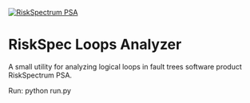 [![RiskSpectrum PSA](http://www.riskspectrum.ru/assets/images/risk_spectrum_PSA.JPG)](http://www.riskspectrum.ru/programmnoe-obespechenie/riskspectrum-psa.html)
# RiskSpec Loops Analyzer
A small utility for analyzing logical loops in fault trees software product RiskSpectrum PSA.

Run: python run.py
